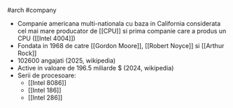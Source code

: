 #arch #company
- Companie americana multi-nationala cu baza in California considerata cel mai mare producator de [[CPU]] si prima companie care a produs un CPU ([[Intel 4004]])
- Fondata in 1968 de catre [[Gordon Moore]], [[Robert Noyce]] si [[Arthur Rock]]
- 102600 angajati (2025, wikipedia)
- Active in valoare de 196.5 miliarde $ (2024, wikipedia)
- Serii de procesoare:
	- [[Intel 8086]]
	- [[Intel 186]]
	- [[Intel 286]]